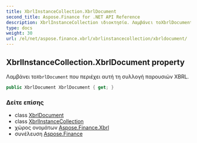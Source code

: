```yaml
---
title: XbrlInstanceCollection.XbrlDocument
second_title: Aspose.Finance for .NET API Reference
description: XbrlInstanceCollection ιδιοκτησία. Λαμβάνει τοXbrlDocument που περιέχει αυτή τη συλλογή παρουσιών XBRL.
type: docs
weight: 30
url: /el/net/aspose.finance.xbrl/xbrlinstancecollection/xbrldocument/
---
```

## XbrlInstanceCollection.XbrlDocument property

Λαμβάνει το`XbrlDocument` που περιέχει αυτή τη συλλογή παρουσιών XBRL.

```csharp
public XbrlDocument XbrlDocument { get; }
```

### Δείτε επίσης

* class [XbrlDocument](../../xbrldocument/)
* class [XbrlInstanceCollection](../)
* χώρος ονομάτων [Aspose.Finance.Xbrl](../../xbrlinstancecollection/)
* συνέλευση [Aspose.Finance](../../../)


